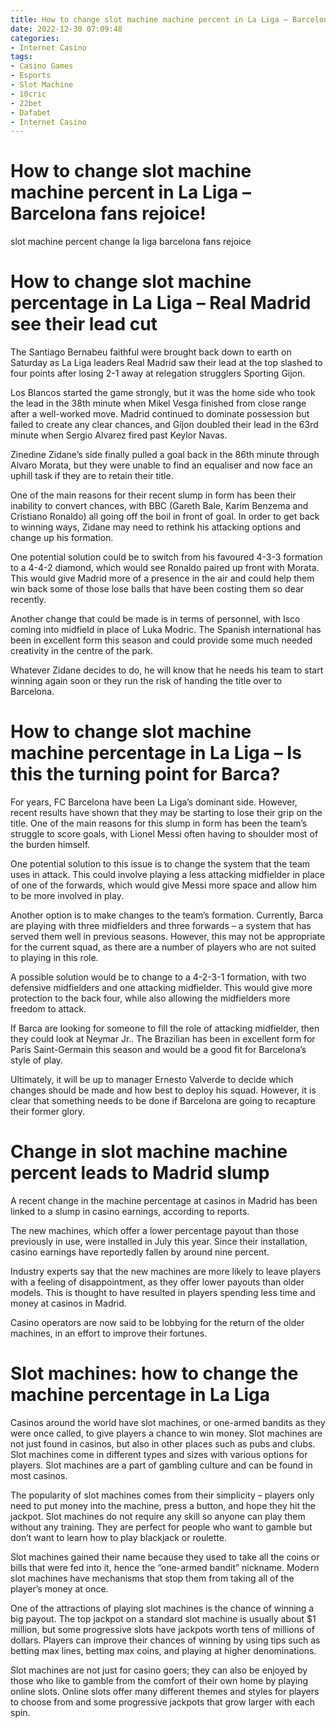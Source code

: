 ```yaml
---
title: How to change slot machine machine percent in La Liga – Barcelona fans rejoice!
date: 2022-12-30 07:09:48
categories:
- Internet Casino
tags:
- Casino Games
- Esports
- Slot Machine
- 10cric
- 22bet
- Dafabet
- Internet Casino
---
```



#  How to change slot machine machine percent in La Liga – Barcelona fans rejoice!

slot machine percent
 change la liga
barcelona fans rejoice

#  How to change slot machine percentage in La Liga – Real Madrid see their lead cut

The Santiago Bernabeu faithful were brought back down to earth on Saturday as La Liga leaders Real Madrid saw their lead at the top slashed to four points after losing 2-1 away at relegation strugglers Sporting Gijon.

Los Blancos started the game strongly, but it was the home side who took the lead in the 38th minute when Mikel Vesga finished from close range after a well-worked move. Madrid continued to dominate possession but failed to create any clear chances, and Gijon doubled their lead in the 63rd minute when Sergio Alvarez fired past Keylor Navas.

Zinedine Zidane’s side finally pulled a goal back in the 86th minute through Alvaro Morata, but they were unable to find an equaliser and now face an uphill task if they are to retain their title.

One of the main reasons for their recent slump in form has been their inability to convert chances, with BBC (Gareth Bale, Karim Benzema and Cristiano Ronaldo) all going off the boil in front of goal. In order to get back to winning ways, Zidane may need to rethink his attacking options and change up his formation.

One potential solution could be to switch from his favoured 4-3-3 formation to a 4-4-2 diamond, which would see Ronaldo paired up front with Morata. This would give Madrid more of a presence in the air and could help them win back some of those lose balls that have been costing them so dear recently.

Another change that could be made is in terms of personnel, with Isco coming into midfield in place of Luka Modric. The Spanish international has been in excellent form this season and could provide some much needed creativity in the centre of the park.

Whatever Zidane decides to do, he will know that he needs his team to start winning again soon or they run the risk of handing the title over to Barcelona.

#  How to change slot machine machine percentage in La Liga – Is this the turning point for Barca?

For years, FC Barcelona have been La Liga’s dominant side. However, recent results have shown that they may be starting to lose their grip on the title. One of the main reasons for this slump in form has been the team’s struggle to score goals, with Lionel Messi often having to shoulder most of the burden himself.

One potential solution to this issue is to change the system that the team uses in attack. This could involve playing a less attacking midfielder in place of one of the forwards, which would give Messi more space and allow him to be more involved in play.

Another option is to make changes to the team’s formation. Currently, Barca are playing with three midfielders and three forwards – a system that has served them well in previous seasons. However, this may not be appropriate for the current squad, as there are a number of players who are not suited to playing in this role.

A possible solution would be to change to a 4-2-3-1 formation, with two defensive midfielders and one attacking midfielder. This would give more protection to the back four, while also allowing the midfielders more freedom to attack.

If Barca are looking for someone to fill the role of attacking midfielder, then they could look at Neymar Jr.. The Brazilian has been in excellent form for Paris Saint-Germain this season and would be a good fit for Barcelona’s style of play.

Ultimately, it will be up to manager Ernesto Valverde to decide which changes should be made and how best to deploy his squad. However, it is clear that something needs to be done if Barcelona are going to recapture their former glory.

#  Change in slot machine machine percent leads to Madrid slump

A recent change in the machine percentage at casinos in Madrid has been linked to a slump in casino earnings, according to reports.

The new machines, which offer a lower percentage payout than those previously in use, were installed in July this year. Since their installation, casino earnings have reportedly fallen by around nine percent.

Industry experts say that the new machines are more likely to leave players with a feeling of disappointment, as they offer lower payouts than older models. This is thought to have resulted in players spending less time and money at casinos in Madrid.

Casino operators are now said to be lobbying for the return of the older machines, in an effort to improve their fortunes.

#  Slot machines: how to change the machine percentage in La Liga

Casinos around the world have slot machines, or one-armed bandits as they were once called, to give players a chance to win money. Slot machines are not just found in casinos, but also in other places such as pubs and clubs. Slot machines come in different types and sizes with various options for players. Slot machines are a part of gambling culture and can be found in most casinos.

The popularity of slot machines comes from their simplicity – players only need to put money into the machine, press a button, and hope they hit the jackpot. Slot machines do not require any skill so anyone can play them without any training. They are perfect for people who want to gamble but don’t want to learn how to play blackjack or roulette.

Slot machines gained their name because they used to take all the coins or bills that were fed into it, hence the “one-armed bandit” nickname. Modern slot machines have mechanisms that stop them from taking all of the player’s money at once.

One of the attractions of playing slot machines is the chance of winning a big payout. The top jackpot on a standard slot machine is usually about $1 million, but some progressive slots have jackpots worth tens of millions of dollars. Players can improve their chances of winning by using tips such as betting max lines, betting max coins, and playing at higher denominations.

Slot machines are not just for casino goers; they can also be enjoyed by those who like to gamble from the comfort of their own home by playing online slots. Online slots offer many different themes and styles for players to choose from and some progressive jackpots that grow larger with each spin.